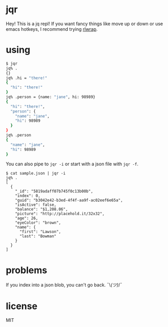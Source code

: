 
# jqr

Hey! This is a jq repl! If you want fancy things like move up or down or use emacs hotkeys, I recommend trying [rlwrap](https://github.com/hanslub42/rlwrap).

# using

```bash
$ jqr
jq% .
{}
jq% .hi = "there!"
{
  "hi": "there!"
}
jq% .person = {name: "jane", hi: 98989}
{
  "hi": "there!",
  "person": {
    "name": "jane",
    "hi": 98989
  }
}
jq% .person
{
  "name": "jane",
  "hi": 98989
}
```

You can also pipe to `jqr -i` or start with a json file with `jqr -f`.

```
$ cat sample.json | jqr -i
jq% .
[
  {
    "_id": "5819adaff07b745f0c13b00b",
    "index": 0,
    "guid": "b3042e42-b3ed-4f4f-aa9f-ac02eef6e65a",
    "isActive": false,
    "balance": "$1,208.06",
    "picture": "http://placehold.it/32x32",
    "age": 26,
    "eyeColor": "brown",
    "name": {
      "first": "Lawson",
      "last": "Bowman"
    }
  }
]
```

# problems

If you index into a json blob, you can't go back. ¯\\_(ツ)_/¯

# license

MIT

